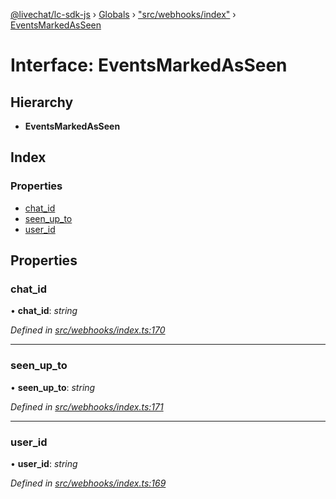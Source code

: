 [@livechat/lc-sdk-js](../README.md) › [Globals](../globals.md) › ["src/webhooks/index"](../modules/_src_webhooks_index_.md) › [EventsMarkedAsSeen](_src_webhooks_index_.eventsmarkedasseen.md)

# Interface: EventsMarkedAsSeen

## Hierarchy

* **EventsMarkedAsSeen**

## Index

### Properties

* [chat_id](_src_webhooks_index_.eventsmarkedasseen.md#chat_id)
* [seen_up_to](_src_webhooks_index_.eventsmarkedasseen.md#seen_up_to)
* [user_id](_src_webhooks_index_.eventsmarkedasseen.md#user_id)

## Properties

###  chat_id

• **chat_id**: *string*

*Defined in [src/webhooks/index.ts:170](https://github.com/livechat/lc-sdk-js/blob/04572ce/src/webhooks/index.ts#L170)*

___

###  seen_up_to

• **seen_up_to**: *string*

*Defined in [src/webhooks/index.ts:171](https://github.com/livechat/lc-sdk-js/blob/04572ce/src/webhooks/index.ts#L171)*

___

###  user_id

• **user_id**: *string*

*Defined in [src/webhooks/index.ts:169](https://github.com/livechat/lc-sdk-js/blob/04572ce/src/webhooks/index.ts#L169)*
